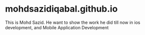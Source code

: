 # mohdsazidiqabal.github.io
This is Mohd Sazid. He want to show the work he did till now in ios development, and Mobile Application Development
